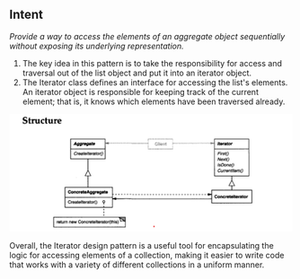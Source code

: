 Intent
---------
*Provide a way to access the elements of an aggregate object sequentially without
exposing its underlying representation.*

1. The key idea in this pattern is to take the responsibility for access and traversal out of the list object
   and put it into an iterator object.
2. The Iterator class defines an interface for accessing the list's elements. An iterator object is responsible
   for keeping track of the current element; that is, it knows which elements have been traversed already.

![iterator.png](iterator.png)

Overall, the Iterator design pattern is a useful tool for encapsulating the logic for accessing elements of a collection, making it easier to write code that works with a variety of different collections in a uniform manner.